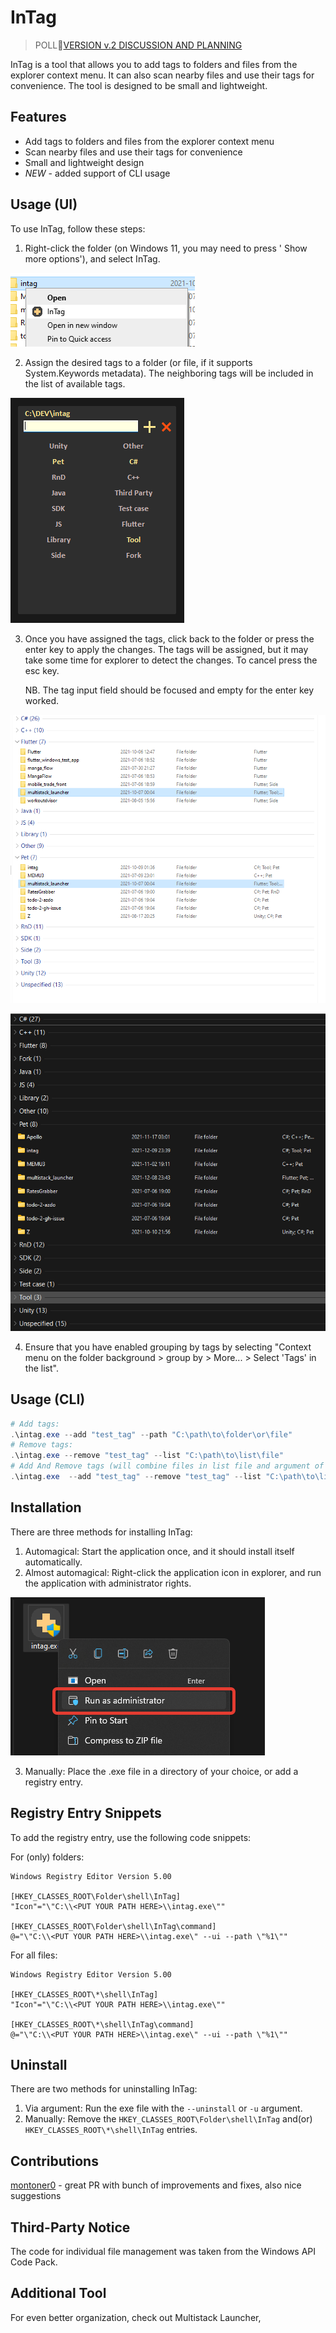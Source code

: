 # InTag

> POLL📢[VERSION v.2 DISCUSSION AND PLANNING](https://github.com/Jamminroot/intag/discussions/29)

InTag is a tool that allows you to add tags to folders and files from the explorer context menu. It can also scan nearby files and use their tags for convenience. The tool is designed to be small and lightweight.

## Features

- Add tags to folders and files from the explorer context menu
- Scan nearby files and use their tags for convenience
- Small and lightweight design
- *NEW* - added support of CLI usage

## Usage (UI)

To use InTag, follow these steps:

1. Right-click the folder (on Windows 11, you may need to press ' Show more options'), and select InTag.

![Context Menu Example](images/ContextMenu.png)

2. Assign the desired tags to a folder (or file, if it supports System.Keywords metadata). The neighboring tags will be included in the list of available tags.

![Main Window Example](images/Window.png)

3. Once you have assigned the tags, click back to the folder or press the enter key to apply the changes. The tags will be assigned, but it may take some time for explorer to detect the changes. To cancel press the esc key. 

   NB. The tag input field should be focused and empty for the enter key worked.

![Tagged Folders Example](images/Result.png)

![Tagged Folders Example - 2](images/Result2.png)

4. Ensure that you have enabled grouping by tags by selecting "Context menu on the folder background > group by > More... > Select 'Tags' in the list".

## Usage (CLI)

```ps1
# Add tags:
.\intag.exe --add "test_tag" --path "C:\path\to\folder\or\file"
# Remove tags:
.\intag.exe --remove "test_tag" --list "C:\path\to\list\file"
# Add And Remove tags (will combine files in list file and argument of "--path")::
.\intag.exe  --add "test_tag" --remove "test_tag" --list "C:\path\to\list\file" --path "C:\path\to\folder\or\file"
```

## Installation

There are three methods for installing InTag:

1. Automagical: Start the application once, and it should install itself automatically.
2. Almost automagical: Right-click the application icon in explorer, and run the application with administrator rights.

![Run as admin](images/RunAsAdmin.png)

3. Manually: Place the .exe file in a directory of your choice, or add a registry entry.

## Registry Entry Snippets

To add the registry entry, use the following code snippets:

For (only) folders:
```reg
Windows Registry Editor Version 5.00

[HKEY_CLASSES_ROOT\Folder\shell\InTag]
"Icon"="\"C:\\<PUT YOUR PATH HERE>\\intag.exe\""

[HKEY_CLASSES_ROOT\Folder\shell\InTag\command]
@="\"C:\\<PUT YOUR PATH HERE>\\intag.exe\" --ui --path \"%1\""
```

For all files:
```reg
Windows Registry Editor Version 5.00

[HKEY_CLASSES_ROOT\*\shell\InTag]
"Icon"="\"C:\\<PUT YOUR PATH HERE>\\intag.exe\""

[HKEY_CLASSES_ROOT\*\shell\InTag\command]
@="\"C:\\<PUT YOUR PATH HERE>\\intag.exe\" --ui --path \"%1\""
```

## Uninstall

There are two methods for uninstalling InTag:

1. Via argument: Run the exe file with the `--uninstall` or `-u` argument.
2. Manually: Remove the `HKEY_CLASSES_ROOT\Folder\shell\InTag` and(or) `HKEY_CLASSES_ROOT\*\shell\InTag` entries.

## Contributions

[montoner0](https://github.com/montoner0) - great PR with bunch of improvements and fixes, also nice suggestions

## Third-Party Notice

The code for individual file management was taken from the Windows API Code Pack.

## Additional Tool

For even better organization, check out Multistack Launcher,
